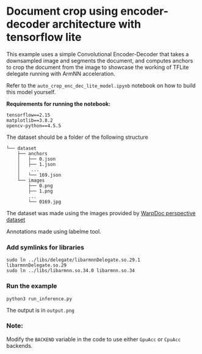 # Document crop using encoder-decoder architecture with tensorflow lite
This example uses a simple Convolutional Encoder-Decoder that takes a downsampled image and segments the document,
and computes anchors to crop the document from the image to showcase the working of TFLite delegate running with ArmNN acceleration.

Refer to the `auto_crop_enc_dec_lite_model.ipynb` notebook on how to build this model yourself.

**Requirements for running the notebook:**

```
tensorflow==2.15
matplotlib==3.8.2
opencv-python==4.5.5
```

The dataset should be a folder of the following structure
```
└── dataset
    ├── anchors
    │   ├── 0.json
    │   ├── 1.json
    │    ...
    │   └── 169.json
    └── images
        ├── 0.png
        ├── 1.png
        ...
        └── 0169.jpg
```

The dataset was made using the images provided by [WarpDoc perspective dataset](https://sg-vilab.github.io/event/warpdoc/)

Annotations made using labelme tool.

### Add symlinks for libraries
```shell
sudo ln ../libs/delegate/libarmnnDelegate.so.29.1 libarmnnDelegate.so.29
sudo ln ../libs/libarmnn.so.34.0 libarmnn.so.34
```

### Run the example
```shell
python3 run_inference.py
```

The output is in `output.png`

### Note:
Modify the `BACKEND` variable in the code to use either `GpuAcc` or `CpuAcc` backends.
